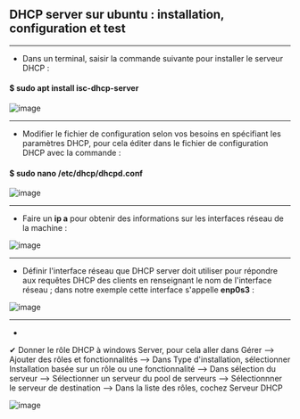 ## DHCP server sur ubuntu : installation, configuration et test   

***
- Dans un terminal, saisir la commande suivante pour installer le serveur DHCP :

#### $ sudo apt install isc-dhcp-server

![image](https://github.com/techerbeatrice/DHCP_ubuntu-server/assets/138071140/2a246765-c852-4752-a8e4-b81b976b86f2)

***
- Modifier le fichier de configuration selon vos besoins en spécifiant les paramètres DHCP, pour cela éditer dans le fichier de configuration DHCP avec la commande :
   
#### $ sudo nano /etc/dhcp/dhcpd.conf

![image](https://github.com/techerbeatrice/DHCP_ubuntu-server/assets/138071140/ffd2ffbf-c3bb-478c-9c71-ea19bcf4ebb9)

***

- Faire un **ip a** pour obtenir des informations sur les interfaces réseau de la machine :

![image](https://github.com/techerbeatrice/DHCP_ubuntu-server/assets/138071140/8cf15c8c-71cc-4fa9-981c-2106f97d0c39)

***

- Définir l'interface réseau que DHCP server doit utiliser pour répondre aux requêtes DHCP des clients en renseignant le nom de l'interface réseau ; dans notre exemple cette interface s'appelle **enp0s3** :

![image](https://github.com/techerbeatrice/DHCP_ubuntu-server/assets/138071140/7f5e2899-0186-4537-a577-143948b86fd7)

***

- 

✔ Donner le rôle DHCP à windows Server, pour cela aller dans Gérer --> Ajouter des rôles et fonctionnalités --> Dans Type d'installation, sélectionner Installation basée sur un rôle ou une fonctionnalité --> Dans sélection du serveur --> Sélectionner un serveur du pool de serveurs --> Sélectionnner le serveur de destination --> Dans la liste des rôles, cochez Serveur DHCP

![image](https://github.com/techerbeatrice/DHCP_windows-server/assets/138071140/ec8351da-245a-4833-8db1-194e5bd42969)
